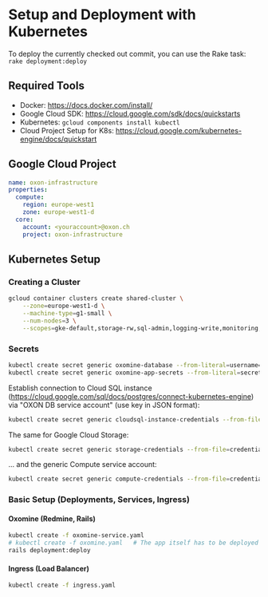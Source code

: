 # Setup and Deployment with Kubernetes

To deploy the currently checked out commit, you can use the Rake task: `rake deployment:deploy`

## Required Tools

* Docker: https://docs.docker.com/install/
* Google Cloud SDK: https://cloud.google.com/sdk/docs/quickstarts
* Kubernetes: `gcloud components install kubectl`
* Cloud Project Setup for K8s: https://cloud.google.com/kubernetes-engine/docs/quickstart

## Google Cloud Project

```yaml
name: oxon-infrastructure
properties:
  compute:
    region: europe-west1
    zone: europe-west1-d
  core:
    account: <youraccount>@oxon.ch
    project: oxon-infrastructure
```

## Kubernetes Setup

### Creating a Cluster

```bash
gcloud container clusters create shared-cluster \
	--zone=europe-west1-d \
	--machine-type=g1-small \
	--num-nodes=3 \
	--scopes=gke-default,storage-rw,sql-admin,logging-write,monitoring,cloud-platform,service-control,service-management,trace,cloud-source-repos-ro
```

### Secrets

```bash
kubectl create secret generic oxomine-database --from-literal=username=oxomine --from-literal=password=dbpassword
kubectl create secret generic oxomine-app-secrets --from-literal=secret-key-base=supersecretkey

```

Establish connection to Cloud SQL instance (https://cloud.google.com/sql/docs/postgres/connect-kubernetes-engine) via 
"OXON DB service account" (use key in JSON format):

```bash
kubectl create secret generic cloudsql-instance-credentials --from-file=credentials.json=/path/to/oxon-infrastructure-cloudsql.json
```

The same for Google Cloud Storage:

```bash
kubectl create secret generic storage-credentials --from-file=credentials.json=/path/to/oxon-infrastructure-storage.json
```

... and the generic Compute service account:

```bash
kubectl create secret generic compute-credentials --from-file=credentials.json=/path/to/oxon-infrastructure-service-account.json
```

### Basic Setup (Deployments, Services, Ingress)

#### Oxomine (Redmine, Rails)

```bash
kubectl create -f oxomine-service.yaml 
# kubectl create -f oxomine.yaml   # The app itself has to be deployed with the rake task 'deployment:apply', see next line
rails deployment:deploy
```

#### Ingress (Load Balancer)

```bash
kubectl create -f ingress.yaml
```
